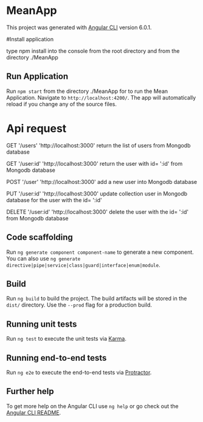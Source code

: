 # MeanApp

This project was generated with [Angular CLI](https://github.com/angular/angular-cli) version 6.0.1.

#Install application

type npm install into the console from the root directory and from the directory ./MeanApp

## Run Application

Run `npm start` from the directory ./MeanApp for to run the Mean Application. Navigate to `http://localhost:4200/`. The app will automatically reload if you change any of the source files.



# Api request

GET  '/users'      'http://localhost:3000'  return the list of users from  Mongodb database

GET  '/user:id'    'http://localhost:3000'  return the user with id= ':id' from  Mongodb database

POST  '/user'      'http://localhost:3000'  add a new user into Mongodb database

PUT '/user:id'     'http://localhost:3000'  update collection user in Mongodb database for the user with the id= ':id'  

DELETE '/user:id'  'http://localhost:3000'  delete the user with the id= ':id' from Mongodb database

## Code scaffolding

Run `ng generate component component-name` to generate a new component. You can also use `ng generate directive|pipe|service|class|guard|interface|enum|module`.

## Build

Run `ng build` to build the project. The build artifacts will be stored in the `dist/` directory. Use the `--prod` flag for a production build.

## Running unit tests

Run `ng test` to execute the unit tests via [Karma](https://karma-runner.github.io).

## Running end-to-end tests

Run `ng e2e` to execute the end-to-end tests via [Protractor](http://www.protractortest.org/).

## Further help

To get more help on the Angular CLI use `ng help` or go check out the [Angular CLI README](https://github.com/angular/angular-cli/blob/master/README.md).
